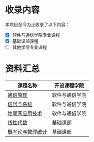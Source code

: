 
# 收录内容

本项目至今为止收录了以下内容：

- [x] 软件与通信学院专业课程
- [x] 基础课部课程
- [ ] 其他学院专业课程

# 资料汇总
| 课程名称                                                     | 开设课程学院     |
| ------------------------------------------------------------ | ------------ |
| [通信原理](https://github.com/TJSGTU-RJYTX/TJSGTU-CourseSharing/tree/main/通信原理) | 软件与通信学院         |
| [信号与系统](https://github.com/TJSGTU-RJYTX/TJSGTU-CourseSharing/tree/main/信号与系统) | 软件与通信学院         |
| [物联网应用技术](https://github.com/TJSGTU-RJYTX/TJSGTU-CourseSharing/tree/main/物联网应用技术) | 软件与通信学院         |
| [线性代数](https://github.com/TJSGTU-RJYTX/TJSGTU-CourseSharing/tree/main/线性代数) | 基础课部         |
| [概率论与数理统计](https://github.com/TJSGTU-RJYTX/TJSGTU-CourseSharing/tree/main/概率论与数理统计) | 基础课部         |

